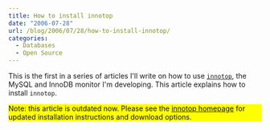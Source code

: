 ```yaml
---
title: How to install innotop
date: "2006-07-28"
url: /blog/2006/07/28/how-to-install-innotop/
categories:
  - Databases
  - Open Source
---
```

This is the first in a series of articles I'll write on how to use [`innotop`][1], the MySQL and InnoDB monitor I'm developing. This article explains how to install `innotop`.

<p style="background:yellow">
  Note: this article is outdated now. Please see the <a href="/innotop/">innotop homepage</a> for updated installation instructions and download options.
</p>

 [1]: http://www.xaprb.com/innotop/
